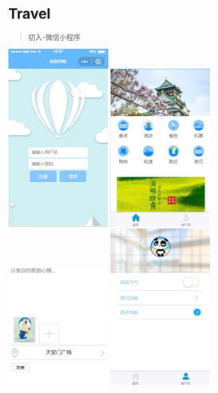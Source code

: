 # Travel
>初入-微信小程序
<div>
<img width="200"  src="https://github.com/dan069/Travel/blob/master/4.JPG"/>
<img width="200"  src="https://github.com/dan069/Travel/blob/master/5.JPG"/>
<img width="200"  src="https://github.com/dan069/Travel/blob/master/6.JPG"/>
<img width="200"  src="https://github.com/dan069/Travel/blob/master/捕获.JPG"/>
</div>
